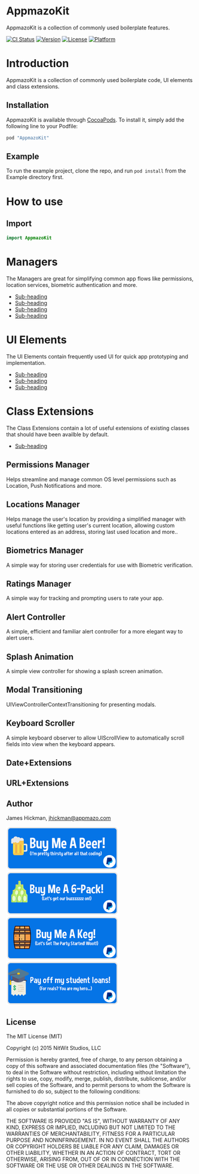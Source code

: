 # AppmazoKit
AppmazoKit is a collection of commonly used boilerplate features.

[![CI Status](http://img.shields.io/travis/Appmazo/AppmazoKit.svg?style=flat)](https://travis-ci.org/Appmazo/AppmazoKit)
[![Version](https://img.shields.io/cocoapods/v/AppmazoKit.svg?style=flat)](http://cocoapods.org/pods/AppmazoKit.svg)
[![License](https://img.shields.io/cocoapods/l/AppmazoKit.svg?style=flat)](http://cocoapods.org/pods/AppmazoKit.svg)
[![Platform](https://img.shields.io/cocoapods/p/AppmazoKit.svg?style=flat)](http://cocoapods.org/pods/AppmazoKit.svg)

# Introduction
AppmazoKit is a collection of commonly used boilerplate code, UI elements and class extensions. 

## Installation

AppmazoKit is available through [CocoaPods](http://cocoapods.org). To install
it, simply add the following line to your Podfile:

```ruby
pod "AppmazoKit"
```

## Example

To run the example project, clone the repo, and run `pod install` from the Example directory first.

# How to use

## Import

```swift
import AppmazoKit
```

# Managers

The Managers are great for simplifying common app flows like permissions, location services, biometric authentication and more.

- [Sub-heading](#permissionsmanager)
- [Sub-heading](#locationslanager)
- [Sub-heading](#biometricsmanager)
- [Sub-heading](#ratingsmanager)

# UI Elements

The UI Elements contain frequently used UI for quick app prototyping and implementation.

- [Sub-heading](#alertcontroller)
- [Sub-heading](#splashanimation)
- [Sub-heading](#modaltransitioning)

# Class Extensions

The Class Extensions contain a lot of useful extensions of existing classes that should have been availble by default.

- [Sub-heading](#keyboardscroller)

## Permissions Manager

Helps streamline and manage common OS level permissions such as Location, Push Notifications and more.

## Locations Manager

Helps manage the user's location by providing a simplified manager with useful functions like getting user's current location, allowing custom locations entered as an address, storing last used location and more..

## Biometrics Manager

A simple way for storing user credentials for use with Biometric verification.

## Ratings Manager

A simple way for tracking and prompting users to rate your app.

## Alert Controller

A simple, efficient and familiar alert controller for a more elegant way to alert users.

## Splash Animation

A simple view controller for showing a splash screen animation.

## Modal Transitioning

UIViewControllerContextTransitioning for presenting modals.

## Keyboard Scroller

A simple keyboard observer to allow UIScrollView to automatically scroll fields into view when the keyboard appears.

## Date+Extensions

## URL+Extensions

## Author

James Hickman, jhickman@appmazo.com

[![paypal](/Images/Buy-Me-A-Beer.png)](https://www.paypal.com/cgi-bin/webscr?cmd=_s-xclick&hosted_button_id=CDFW3PEB76THY)
[![paypal](/Images/Buy-Me-A-6-Pack.png)](https://www.paypal.com/cgi-bin/webscr?cmd=_s-xclick&hosted_button_id=B9QN4JF35KQUE)
[![paypal](/Images/Buy-Me-A-Keg.png)](https://www.paypal.com/cgi-bin/webscr?cmd=_s-xclick&hosted_button_id=LGEHVAADUAMQJ)
[![paypal](/Images/Pay-Off-My-Student-Loans.png)](https://www.paypal.com/cgi-bin/webscr?cmd=_s-xclick&hosted_button_id=FM6AQMF7YWRXY)

## License

The MIT License (MIT)

Copyright (c) 2015 NitWit Studios, LLC

Permission is hereby granted, free of charge, to any person obtaining a copy
of this software and associated documentation files (the "Software"), to deal
in the Software without restriction, including without limitation the rights
to use, copy, modify, merge, publish, distribute, sublicense, and/or sell
copies of the Software, and to permit persons to whom the Software is
furnished to do so, subject to the following conditions:

The above copyright notice and this permission notice shall be included in
all copies or substantial portions of the Software.

THE SOFTWARE IS PROVIDED "AS IS", WITHOUT WARRANTY OF ANY KIND, EXPRESS OR
IMPLIED, INCLUDING BUT NOT LIMITED TO THE WARRANTIES OF MERCHANTABILITY,
FITNESS FOR A PARTICULAR PURPOSE AND NONINFRINGEMENT. IN NO EVENT SHALL THE
AUTHORS OR COPYRIGHT HOLDERS BE LIABLE FOR ANY CLAIM, DAMAGES OR OTHER
LIABILITY, WHETHER IN AN ACTION OF CONTRACT, TORT OR OTHERWISE, ARISING FROM,
OUT OF OR IN CONNECTION WITH THE SOFTWARE OR THE USE OR OTHER DEALINGS IN
THE SOFTWARE.
